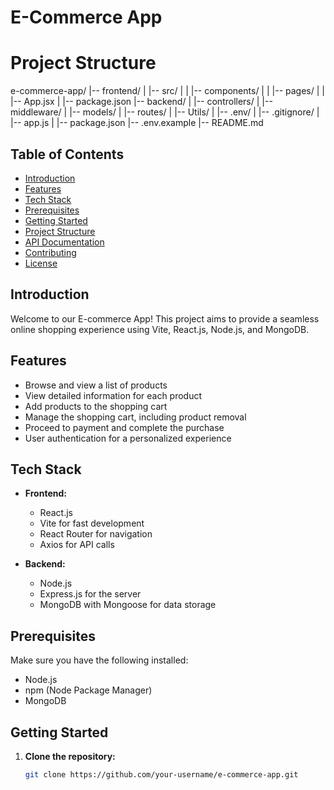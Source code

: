 # E-Commerce App

# Project Structure

e-commerce-app/
|-- frontend/
|   |-- src/
|   |   |-- components/
|   |   |-- pages/
|   |   |-- App.jsx
|   |-- package.json
|-- backend/
|   |-- controllers/
|   |-- middleware/
|   |-- models/
|   |-- routes/
|   |-- Utils/
|   |-- .env/
|   |-- .gitignore/
|   |-- app.js
|   |-- package.json
|-- .env.example
|-- README.md


## Table of Contents

- [Introduction](#introduction)
- [Features](#features)
- [Tech Stack](#tech-stack)
- [Prerequisites](#prerequisites)
- [Getting Started](#getting-started)
- [Project Structure](#project-structure)
- [API Documentation](#api-documentation)
- [Contributing](#contributing)
- [License](#license)

## Introduction

Welcome to our E-commerce App! This project aims to provide a seamless online shopping experience using Vite, React.js, Node.js, and MongoDB.

## Features

- Browse and view a list of products
- View detailed information for each product
- Add products to the shopping cart
- Manage the shopping cart, including product removal
- Proceed to payment and complete the purchase
- User authentication for a personalized experience

## Tech Stack

- **Frontend:**
  - React.js
  - Vite for fast development
  - React Router for navigation
  - Axios for API calls

- **Backend:**
  - Node.js
  - Express.js for the server
  - MongoDB with Mongoose for data storage

## Prerequisites

Make sure you have the following installed:

- Node.js
- npm (Node Package Manager)
- MongoDB

## Getting Started

1. **Clone the repository:**

   ```bash
   git clone https://github.com/your-username/e-commerce-app.git

